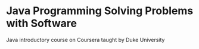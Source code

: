 # Java Programming Solving Problems with Software
Java introductory course on Coursera taught by Duke University
